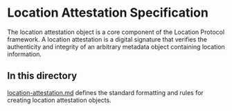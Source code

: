 # Location Attestation Specification

The location attestation object is a core component of the Location Protocol framework. A location attestation is a digital signature that verifies the authenticity and integrity of an arbitrary metadata object containing location information.  

## In this directory

[location-attestation.md](./location-attestation.md) defines the standard formatting and rules for creating location attestation objects.
